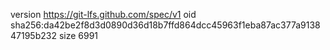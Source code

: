 version https://git-lfs.github.com/spec/v1
oid sha256:da42be2f8d3d0890d36d18b7ffd864dcc45963f1eba87ac377a913847195b232
size 6991
